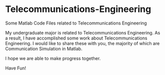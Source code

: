 # Telecommunications-Engineering
Some Matlab Code Files related to Telecommunications Engineering

My undergraduate major is related to Telecommunications Engineering. As a result, I have accomplished some work about Telecommunications Engineering. I would like to share these with you, the majority of which are Communication Simulation in Matlab.

I hope we are able to make progress together.

Have Fun!
